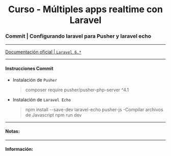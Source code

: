 

<!-- title -->
<h1 align="center">Curso - Múltiples apps realtime con Laravel</h1>
<!-- end title -->

<!-- commit name -->
### Commit | __Configurando laravel para Pusher y laravel echo__
<!-- end commit name -->

- - - - - - - - - - - - - - - - - - - - - - - - - - - - - -

<!-- official documentation -->
[Documentación oficial | `Laravel 6.*` ](https://laravel.com/docs/6.x)
<!-- end official documentation -->

- - - - - - - - - - - - - - - - - - - - - - - - - - - - - -

<!-- commit instructions -->
#### Instrucciones Commit
- Instalación de `Pusher`
  > composer require pusher/pusher-php-server ^4.1
- Instalación de `Laravel Echo`
  > npm install --save-dev laravel-echo pusher-js
-Compilar archivos de Javascript
  > npm run dev
<!-- end commit instructions -->

- - - - - - - - - - - - - - - - - - - - - - - - - - - - - -

<!-- notes -->
#### Notas:
<!-- end notes -->

- - - - - - - - - - - - - - - - - - - - - - - - - - - - - -

<!-- information -->
#### Información:
<!-- end information -->